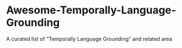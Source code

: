 # Awesome-Temporally-Language-Grounding
A curated list of “Temporally Language Grounding” and related area
